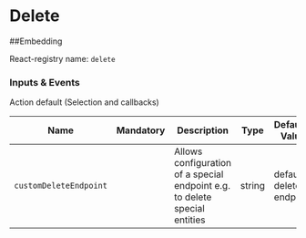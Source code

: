 # Delete

##Embedding

React-registry name: `delete`

### Inputs & Events

Action default (Selection and callbacks)

| Name                            | Mandatory   | Description            | Type     | Default-Value              |
|-------------------------------- | :---------: | -----------------------| -------- | ---------------------------|
| `customDeleteEndpoint`          |             | Allows configuration of a special endpoint e.g. to delete special entities | string | default delete endpoint |
